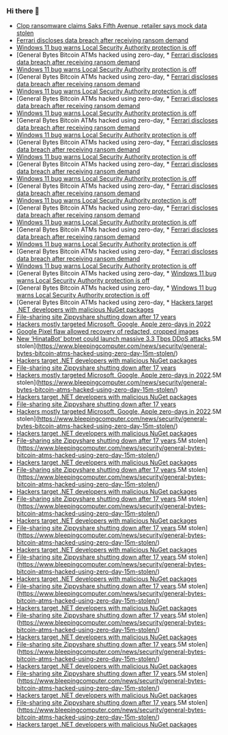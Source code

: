 ### Hi there 👋

<!--START_SECTION:feed-->
* [Clop ransomware claims Saks Fifth Avenue, retailer says mock data stolen](https://www.bleepingcomputer.com/news/security/clop-ransomware-claims-saks-fifth-avenue-retailer-says-mock-data-stolen/)
* [Ferrari discloses data breach after receiving ransom demand](https://www.bleepingcomputer.com/news/security/ferrari-discloses-data-breach-after-receiving-ransom-demand/)
* [Windows 11 bug warns Local Security Authority protection is off](https://www.bleepingcomputer.com/news/microsoft/windows-11-bug-warns-local-security-authority-protection-is-off/)
* [General Bytes Bitcoin ATMs hacked using zero-day, * [Ferrari discloses data breach after receiving ransom demand](https://www.bleepingcomputer.com/news/security/ferrari-discloses-data-breach-after-receiving-ransom-demand/)
* [Windows 11 bug warns Local Security Authority protection is off](https://www.bleepingcomputer.com/news/microsoft/windows-11-bug-warns-local-security-authority-protection-is-off/)
* [General Bytes Bitcoin ATMs hacked using zero-day, * [Ferrari discloses data breach after receiving ransom demand](https://www.bleepingcomputer.com/news/security/ferrari-discloses-data-breach-after-receiving-ransom-demand/)
* [Windows 11 bug warns Local Security Authority protection is off](https://www.bleepingcomputer.com/news/microsoft/windows-11-bug-warns-local-security-authority-protection-is-off/)
* [General Bytes Bitcoin ATMs hacked using zero-day, * [Ferrari discloses data breach after receiving ransom demand](https://www.bleepingcomputer.com/news/security/ferrari-discloses-data-breach-after-receiving-ransom-demand/)
* [Windows 11 bug warns Local Security Authority protection is off](https://www.bleepingcomputer.com/news/microsoft/windows-11-bug-warns-local-security-authority-protection-is-off/)
* [General Bytes Bitcoin ATMs hacked using zero-day, * [Ferrari discloses data breach after receiving ransom demand](https://www.bleepingcomputer.com/news/security/ferrari-discloses-data-breach-after-receiving-ransom-demand/)
* [Windows 11 bug warns Local Security Authority protection is off](https://www.bleepingcomputer.com/news/microsoft/windows-11-bug-warns-local-security-authority-protection-is-off/)
* [General Bytes Bitcoin ATMs hacked using zero-day, * [Ferrari discloses data breach after receiving ransom demand](https://www.bleepingcomputer.com/news/security/ferrari-discloses-data-breach-after-receiving-ransom-demand/)
* [Windows 11 bug warns Local Security Authority protection is off](https://www.bleepingcomputer.com/news/microsoft/windows-11-bug-warns-local-security-authority-protection-is-off/)
* [General Bytes Bitcoin ATMs hacked using zero-day, * [Ferrari discloses data breach after receiving ransom demand](https://www.bleepingcomputer.com/news/security/ferrari-discloses-data-breach-after-receiving-ransom-demand/)
* [Windows 11 bug warns Local Security Authority protection is off](https://www.bleepingcomputer.com/news/microsoft/windows-11-bug-warns-local-security-authority-protection-is-off/)
* [General Bytes Bitcoin ATMs hacked using zero-day, * [Ferrari discloses data breach after receiving ransom demand](https://www.bleepingcomputer.com/news/security/ferrari-discloses-data-breach-after-receiving-ransom-demand/)
* [Windows 11 bug warns Local Security Authority protection is off](https://www.bleepingcomputer.com/news/microsoft/windows-11-bug-warns-local-security-authority-protection-is-off/)
* [General Bytes Bitcoin ATMs hacked using zero-day, * [Ferrari discloses data breach after receiving ransom demand](https://www.bleepingcomputer.com/news/security/ferrari-discloses-data-breach-after-receiving-ransom-demand/)
* [Windows 11 bug warns Local Security Authority protection is off](https://www.bleepingcomputer.com/news/microsoft/windows-11-bug-warns-local-security-authority-protection-is-off/)
* [General Bytes Bitcoin ATMs hacked using zero-day, * [Ferrari discloses data breach after receiving ransom demand](https://www.bleepingcomputer.com/news/security/ferrari-discloses-data-breach-after-receiving-ransom-demand/)
* [Windows 11 bug warns Local Security Authority protection is off](https://www.bleepingcomputer.com/news/microsoft/windows-11-bug-warns-local-security-authority-protection-is-off/)
* [General Bytes Bitcoin ATMs hacked using zero-day, * [Ferrari discloses data breach after receiving ransom demand](https://www.bleepingcomputer.com/news/security/ferrari-discloses-data-breach-after-receiving-ransom-demand/)
* [Windows 11 bug warns Local Security Authority protection is off](https://www.bleepingcomputer.com/news/microsoft/windows-11-bug-warns-local-security-authority-protection-is-off/)
* [General Bytes Bitcoin ATMs hacked using zero-day, * [Windows 11 bug warns Local Security Authority protection is off](https://www.bleepingcomputer.com/news/microsoft/windows-11-bug-warns-local-security-authority-protection-is-off/)
* [General Bytes Bitcoin ATMs hacked using zero-day, * [Windows 11 bug warns Local Security Authority protection is off](https://www.bleepingcomputer.com/news/microsoft/windows-11-bug-warns-local-security-authority-protection-is-off/)
* [General Bytes Bitcoin ATMs hacked using zero-day, * [Hackers target .NET developers with malicious NuGet packages](https://www.bleepingcomputer.com/news/security/hackers-target-net-developers-with-malicious-nuget-packages/)
* [File-sharing site Zippyshare shutting down after 17 years](https://www.bleepingcomputer.com/news/technology/file-sharing-site-zippyshare-shutting-down-after-17-years/)
* [Hackers mostly targeted Microsoft, Google, Apple zero-days in 2022](https://www.bleepingcomputer.com/news/security/hackers-mostly-targeted-microsoft-google-apple-zero-days-in-2022/)
* [Google Pixel flaw allowed recovery of redacted, cropped images](https://www.bleepingcomputer.com/news/security/google-pixel-flaw-allowed-recovery-of-redacted-cropped-images/)
* [New ‘HinataBot’ botnet could launch massive 3.3 Tbps DDoS attacks](https://www.bleepingcomputer.com/news/security/new-hinatabot-botnet-could-launch-massive-33-tbps-ddos-attacks/).5M stolen](https://www.bleepingcomputer.com/news/security/general-bytes-bitcoin-atms-hacked-using-zero-day-15m-stolen/)
* [Hackers target .NET developers with malicious NuGet packages](https://www.bleepingcomputer.com/news/security/hackers-target-net-developers-with-malicious-nuget-packages/)
* [File-sharing site Zippyshare shutting down after 17 years](https://www.bleepingcomputer.com/news/technology/file-sharing-site-zippyshare-shutting-down-after-17-years/)
* [Hackers mostly targeted Microsoft, Google, Apple zero-days in 2022](https://www.bleepingcomputer.com/news/security/hackers-mostly-targeted-microsoft-google-apple-zero-days-in-2022/).5M stolen](https://www.bleepingcomputer.com/news/security/general-bytes-bitcoin-atms-hacked-using-zero-day-15m-stolen/)
* [Hackers target .NET developers with malicious NuGet packages](https://www.bleepingcomputer.com/news/security/hackers-target-net-developers-with-malicious-nuget-packages/)
* [File-sharing site Zippyshare shutting down after 17 years](https://www.bleepingcomputer.com/news/technology/file-sharing-site-zippyshare-shutting-down-after-17-years/)
* [Hackers mostly targeted Microsoft, Google, Apple zero-days in 2022](https://www.bleepingcomputer.com/news/security/hackers-mostly-targeted-microsoft-google-apple-zero-days-in-2022/).5M stolen](https://www.bleepingcomputer.com/news/security/general-bytes-bitcoin-atms-hacked-using-zero-day-15m-stolen/)
* [Hackers target .NET developers with malicious NuGet packages](https://www.bleepingcomputer.com/news/security/hackers-target-net-developers-with-malicious-nuget-packages/)
* [File-sharing site Zippyshare shutting down after 17 years](https://www.bleepingcomputer.com/news/technology/file-sharing-site-zippyshare-shutting-down-after-17-years/).5M stolen](https://www.bleepingcomputer.com/news/security/general-bytes-bitcoin-atms-hacked-using-zero-day-15m-stolen/)
* [Hackers target .NET developers with malicious NuGet packages](https://www.bleepingcomputer.com/news/security/hackers-target-net-developers-with-malicious-nuget-packages/)
* [File-sharing site Zippyshare shutting down after 17 years](https://www.bleepingcomputer.com/news/technology/file-sharing-site-zippyshare-shutting-down-after-17-years/).5M stolen](https://www.bleepingcomputer.com/news/security/general-bytes-bitcoin-atms-hacked-using-zero-day-15m-stolen/)
* [Hackers target .NET developers with malicious NuGet packages](https://www.bleepingcomputer.com/news/security/hackers-target-net-developers-with-malicious-nuget-packages/)
* [File-sharing site Zippyshare shutting down after 17 years](https://www.bleepingcomputer.com/news/technology/file-sharing-site-zippyshare-shutting-down-after-17-years/).5M stolen](https://www.bleepingcomputer.com/news/security/general-bytes-bitcoin-atms-hacked-using-zero-day-15m-stolen/)
* [Hackers target .NET developers with malicious NuGet packages](https://www.bleepingcomputer.com/news/security/hackers-target-net-developers-with-malicious-nuget-packages/)
* [File-sharing site Zippyshare shutting down after 17 years](https://www.bleepingcomputer.com/news/technology/file-sharing-site-zippyshare-shutting-down-after-17-years/).5M stolen](https://www.bleepingcomputer.com/news/security/general-bytes-bitcoin-atms-hacked-using-zero-day-15m-stolen/)
* [Hackers target .NET developers with malicious NuGet packages](https://www.bleepingcomputer.com/news/security/hackers-target-net-developers-with-malicious-nuget-packages/)
* [File-sharing site Zippyshare shutting down after 17 years](https://www.bleepingcomputer.com/news/technology/file-sharing-site-zippyshare-shutting-down-after-17-years/).5M stolen](https://www.bleepingcomputer.com/news/security/general-bytes-bitcoin-atms-hacked-using-zero-day-15m-stolen/)
* [Hackers target .NET developers with malicious NuGet packages](https://www.bleepingcomputer.com/news/security/hackers-target-net-developers-with-malicious-nuget-packages/)
* [File-sharing site Zippyshare shutting down after 17 years](https://www.bleepingcomputer.com/news/technology/file-sharing-site-zippyshare-shutting-down-after-17-years/).5M stolen](https://www.bleepingcomputer.com/news/security/general-bytes-bitcoin-atms-hacked-using-zero-day-15m-stolen/)
* [Hackers target .NET developers with malicious NuGet packages](https://www.bleepingcomputer.com/news/security/hackers-target-net-developers-with-malicious-nuget-packages/)
* [File-sharing site Zippyshare shutting down after 17 years](https://www.bleepingcomputer.com/news/technology/file-sharing-site-zippyshare-shutting-down-after-17-years/).5M stolen](https://www.bleepingcomputer.com/news/security/general-bytes-bitcoin-atms-hacked-using-zero-day-15m-stolen/)
* [Hackers target .NET developers with malicious NuGet packages](https://www.bleepingcomputer.com/news/security/hackers-target-net-developers-with-malicious-nuget-packages/)
* [File-sharing site Zippyshare shutting down after 17 years](https://www.bleepingcomputer.com/news/technology/file-sharing-site-zippyshare-shutting-down-after-17-years/).5M stolen](https://www.bleepingcomputer.com/news/security/general-bytes-bitcoin-atms-hacked-using-zero-day-15m-stolen/)
* [Hackers target .NET developers with malicious NuGet packages](https://www.bleepingcomputer.com/news/security/hackers-target-net-developers-with-malicious-nuget-packages/)
* [File-sharing site Zippyshare shutting down after 17 years](https://www.bleepingcomputer.com/news/technology/file-sharing-site-zippyshare-shutting-down-after-17-years/).5M stolen](https://www.bleepingcomputer.com/news/security/general-bytes-bitcoin-atms-hacked-using-zero-day-15m-stolen/)
* [Hackers target .NET developers with malicious NuGet packages](https://www.bleepingcomputer.com/news/security/hackers-target-net-developers-with-malicious-nuget-packages/)
* [File-sharing site Zippyshare shutting down after 17 years](https://www.bleepingcomputer.com/news/technology/file-sharing-site-zippyshare-shutting-down-after-17-years/).5M stolen](https://www.bleepingcomputer.com/news/security/general-bytes-bitcoin-atms-hacked-using-zero-day-15m-stolen/)
* [Hackers target .NET developers with malicious NuGet packages](https://www.bleepingcomputer.com/news/security/hackers-target-net-developers-with-malicious-nuget-packages/)
<!--END_SECTION:feed-->

<!--
**frankenk/frankenk** is a ✨ _special_ ✨ repository because its `README.md` (this file) appears on your GitHub profile.

Here are some ideas to get you started:

- 🔭 I’m currently working on ...
- 🌱 I’m currently learning ...
- 👯 I’m looking to collaborate on ...
- 🤔 I’m looking for help with ...
- 💬 Ask me about ...
- 📫 How to reach me: ...
- 😄 Pronouns: ...
- ⚡ Fun fact: ...
-->



